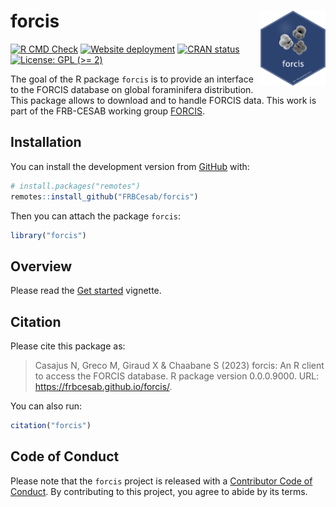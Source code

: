 
<!-- README.md is generated from README.Rmd. Please edit that file -->

# forcis <img src="man/figures/hexsticker.png" height="120px" align="right" style="float:right; height:120px;"/>

<!-- badges: start -->

[![R CMD
Check](https://github.com/FRBCesab/forcis/actions/workflows/R-CMD-check.yaml/badge.svg)](https://github.com/FRBCesab/forcis/actions/workflows/R-CMD-check.yaml)
[![Website
deployment](https://github.com/FRBCesab/forcis/actions/workflows/pkgdown.yaml/badge.svg)](https://github.com/FRBCesab/forcis/actions/workflows/pkgdown.yaml)
[![CRAN
status](https://www.r-pkg.org/badges/version/forcis)](https://CRAN.R-project.org/package=forcis)
[![License: GPL (\>=
2)](https://img.shields.io/badge/License-GPL%20%28%3E%3D%202%29-blue.svg)](https://choosealicense.com/licenses/gpl-2.0/)
<!-- badges: end -->

The goal of the R package `forcis` is to provide an interface to the
FORCIS database on global foraminifera distribution. This package allows
to download and to handle FORCIS data. This work is part of the
FRB-CESAB working group
[FORCIS](https://www.fondationbiodiversite.fr/en/the-frb-in-action/programs-and-projects/le-cesab/forcis/).

## Installation

You can install the development version from
[GitHub](https://github.com/) with:

``` r
# install.packages("remotes")
remotes::install_github("FRBCesab/forcis")
```

Then you can attach the package `forcis`:

``` r
library("forcis")
```

## Overview

Please read the [Get
started](https://frbcesab.github.io/forcis/articles/forcis.html)
vignette.

## Citation

Please cite this package as:

> Casajus N, Greco M, Giraud X & Chaabane S (2023) forcis: An R client
> to access the FORCIS database. R package version 0.0.0.9000. URL:
> <https://frbcesab.github.io/forcis/>.

You can also run:

``` r
citation("forcis")
```

## Code of Conduct

Please note that the `forcis` project is released with a [Contributor
Code of
Conduct](https://contributor-covenant.org/version/2/0/CODE_OF_CONDUCT.html).
By contributing to this project, you agree to abide by its terms.
